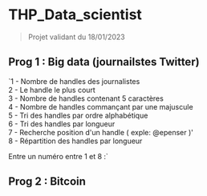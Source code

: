 # THP_Data_scientist
>Projet validant du 18/01/2023
## Prog 1 : Big data (journailstes Twitter)

`1 - Nombre de handles des journalistes<br>
2 - Le handle le plus court<br>
3 - Nombre de handles contenant 5 caractères<br>
4 - Nombre de handles commançant par une majuscule<br>
5 - Tri des handles par ordre alphabétique<br>
6 - Tri des handles par longueur<br>
7 - Recherche position d'un handle ( exple: @epenser )'<br>
8 - Répartition des handles par longueur<br>

Entre un numéro entre 1 et 8 :`

## Prog 2 : Bitcoin
